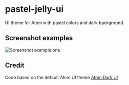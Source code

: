 # pastel-jelly-ui

UI theme for Atom with pastel colors and dark background.

## Screenshot examples

![Screenshot example one](https://i.imgur.com/jHglTn6.png)

## Credit

Code based on the default Atom UI theme [Atom Dark UI](https://github.com/atom/atom-dark-ui)
